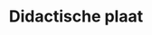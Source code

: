 ---
title: "Didactische plaat"
slug : "bmw"
description: "Ontwerp van een didactische plaat met als onderwerp 'classic cars'."
type: intern
members:
    - name : "Niels Dewelde"
      major: Crossmedia-ontwerp
      minor: Graphic Design
      academic-year: 2de jaar
thumbnail:
    url: "thumb.jpg"
    alt: ""
    height: 1
    width: 1
    text-color: "344072"
    background-color: "0a0b0e"
media:
    - url : "1.visual.png"
      type: image
      text: "Detail van de wagen. Alle elementen in dit ontwerp zijn getekend met Adobe Illustrator."
    - url : "2.poster.png"
      type: image
      text: "Afgewerkte poster"
created: 20/01/2017
order: 2
---